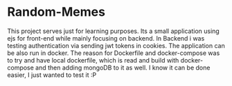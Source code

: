 # Random-Memes

This project serves just for learning purposes.
Its a small application using ejs for front-end while mainly focusing on backend.
In Backend i was testing authentication via sending jwt tokens in cookies.
The application can be also run in docker. 
The reason for Dockerfile and docker-compose was to try and have local dockerfile,
which is read and build with docker-compose and then adding mongoDB to it as well. I know it can be done easier, I just wanted to test it :P
